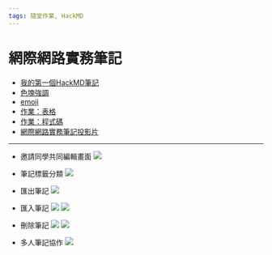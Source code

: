 ```yaml
---
tags: 隨堂作業, HackMD
---
```



# 網際網路實務筆記
- [我的第一個HackMD筆記](/@aab900618/KiHIfHpCQb2veHNC4gNO_w)
- [色塊強調](/@aab900618/BkWIl__gh)
- [emoji](/CRJOEkeQSUesBeBEZR_9Mw)
- [作業：表格](/eGstII_KS0OMmwbGis7oCA)
- [作業：程式碼](/MmKE22fGSAmzrwRHmeKkCA)
- [網際網路實務筆記投影片](/i9ctlagWQZmKyvSKsCyI2A)

---

- 邀請同學共同編輯畫面
![](https://i.imgur.com/JzvYUjS.png)

- 筆記標籤分類
![](https://i.imgur.com/CqOP2HB.png)

- 匯出筆記
![](https://i.imgur.com/1xz52ZC.png)

- 匯入筆記
![](https://i.imgur.com/0lnUIq4.png)
![](https://i.imgur.com/fEDLoBQ.png)

- 刪除筆記
![](https://i.imgur.com/AEFtZJT.png)
![](https://i.imgur.com/en0s1WB.png)

- 多人筆記協作
![](https://i.imgur.com/gDHQUq6.png)



